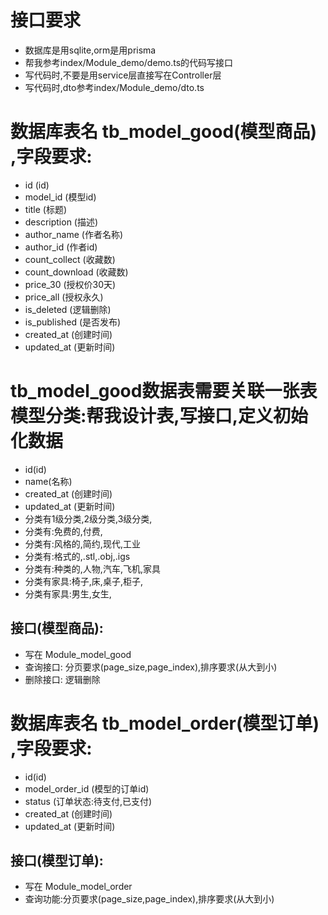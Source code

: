# 接口要求
- 数据库是用sqlite,orm是用prisma
- 帮我参考index/Module_demo/demo.ts的代码写接口
- 写代码时,不要是用service层直接写在Controller层
- 写代码时,dto参考index/Module_demo/dto.ts


# 数据库表名 tb_model_good(模型商品) ,字段要求:
- id                  (id)
- model_id            (模型id)
- title               (标题)
- description         (描述)
- author_name         (作者名称)
- author_id           (作者id)
- count_collect       (收藏数)
- count_download      (收藏数)
- price_30            (授权价30天)
- price_all           (授权永久)
- is_deleted          (逻辑删除)
- is_published          (是否发布)
- created_at          (创建时间)
- updated_at          (更新时间)

# tb_model_good数据表需要关联一张表 模型分类:帮我设计表,写接口,定义初始化数据
- id(id)
- name(名称)
- created_at          (创建时间)
- updated_at          (更新时间)
- 分类有1级分类,2级分类,3级分类,
- 分类有:免费的,付费,
- 分类有:风格的,简约,现代,工业
- 分类有:格式的,.stl,.obj,.igs
- 分类有:种类的,人物,汽车,飞机,家具
- 分类有家具:椅子,床,桌子,柜子,
- 分类有家具:男生,女生,


##  接口(模型商品):
- 写在 Module_model_good
- 查询接口:   分页要求(page_size,page_index),排序要求(从大到小)
- 删除接口:   逻辑删除




# 数据库表名 tb_model_order(模型订单) ,字段要求:
- id(id)
- model_order_id     (模型的订单id)
- status             (订单状态:待支付,已支付)
- created_at         (创建时间)
- updated_at         (更新时间)
##  接口(模型订单):
- 写在 Module_model_order
- 查询功能:分页要求(page_size,page_index),排序要求(从大到小)



